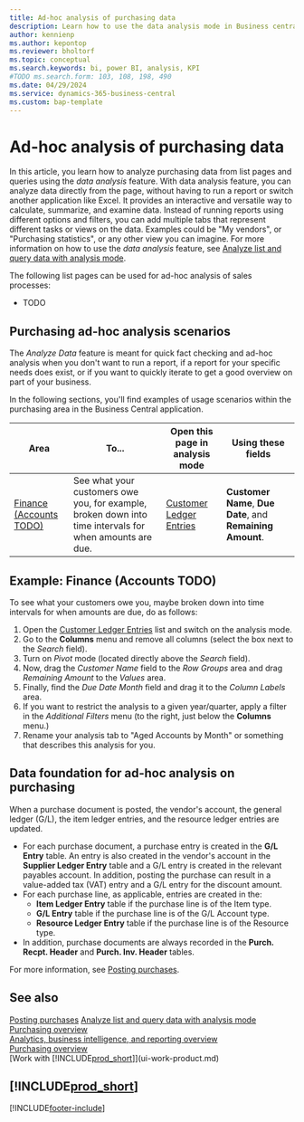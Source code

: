 ```yaml
---
title: Ad-hoc analysis of purchasing data
description: Learn how to use the data analysis mode in Business central to analyze purchasing data.
author: kennienp
ms.author: kepontop
ms.reviewer: bholtorf
ms.topic: conceptual
ms.search.keywords: bi, power BI, analysis, KPI
#TODO ms.search.form: 103, 108, 198, 490
ms.date: 04/29/2024
ms.service: dynamics-365-business-central
ms.custom: bap-template
---
```


# Ad-hoc analysis of purchasing data

In this article, you learn how to analyze purchasing data from list pages and queries using the *data analysis* feature. With data analysis feature, you can analyze data directly from the page, without having to run a report or switch another application like Excel. It provides an interactive and versatile way to calculate, summarize, and examine data. Instead of running reports using different options and filters, you can add multiple tabs that represent different tasks or views on the data. Examples could be "My vendors", or "Purchasing statistics", or any other view you can imagine. For more information on how to use the *data analysis* feature, see [Analyze list and query data with analysis mode](analysis-mode.md).

The following list pages can be used for ad-hoc analysis of sales processes:
- TODO

## Purchasing ad-hoc analysis scenarios

The *Analyze Data* feature is meant for quick fact checking and ad-hoc analysis when you don't want to run a report, if a report for your specific needs does exist, or if you want to quickly iterate to get a good overview on part of your business.

In the following sections, you'll find examples of usage scenarios within the purchasing area in the Business Central application.

| Area | To... | Open this page in analysis mode | Using these fields |
| ---- | ----- | ------------------------------- |------------------- |
| [Finance (Accounts TODO)](#example-finance-accounts-receivables) | See what your customers owe you, for example, broken down into time intervals for when amounts are due. | [Customer Ledger Entries](https://businesscentral.dynamics.com/?page=25) | **Customer Name**, **Due Date**, and **Remaining Amount**. |



## Example: Finance (Accounts TODO)

To see what your customers owe you, maybe broken down into time intervals for when amounts are due, do as follows:

1. Open the [Customer Ledger Entries](https://businesscentral.dynamics.com/?page=25) list and switch on the analysis mode.
1. Go to the **Columns** menu and remove all columns (select the box next to the *Search* field).
1. Turn on *Pivot* mode (located directly above the *Search* field).
1. Now, drag the *Customer Name* field to the *Row Groups* area and drag *Remaining Amount* to the *Values* area. 
1. Finally, find the *Due Date Month* field and drag it to the *Column Labels* area. 
1. If you want to restrict the analysis to a given year/quarter, apply a filter in the *Additional Filters* menu (to the right, just below the **Columns** menu.) 
1. Rename your analysis tab to "Aged Accounts by Month" or something that describes this analysis for you. 


## Data foundation for ad-hoc analysis on purchasing

When a purchase document is posted, the vendor's account, the general ledger (G/L), the item ledger entries, and the resource ledger entries are updated.

- For each purchase document, a purchase entry is created in the **G/L Entry** table. An entry is also created in the vendor's account in the **Supplier Ledger Entry** table and a G/L entry is created in the relevant payables account. In addition, posting the purchase can result in a value-added tax (VAT) entry and a G/L entry for the discount amount. 
- For each purchase line, as applicable, entries are created in the:
    - **Item Ledger Entry** table if the purchase line is of the Item type.
    - **G/L Entry** table if the purchase line is of the G/L Account type.
    - **Resource Ledger Entry** table if the purchase line is of the Resource type.
- In addition, purchase documents are always recorded in the **Purch. Recpt. Header** and **Purch. Inv. Header** tables.

For more information, see [Posting purchases](purchasing-how-record-purchases.md#posting-purchases).


## See also

[Posting purchases](purchasing-how-record-purchases.md#posting-purchases)
[Analyze list and query data with analysis mode](analysis-mode.md)   
[Purchasing overview](purchasing-manage-purchasing.md)   
[Analytics, business intelligence, and reporting overview](reports-bi-reporting.md)   
[Purchasing overview](purchasing-manage-purchasing.md)   
[Work with [!INCLUDE[prod_short](includes/prod_short.md)]](ui-work-product.md)  

## [!INCLUDE[prod_short](includes/free_trial_md.md)]  

[!INCLUDE[footer-include](includes/footer-banner.md)]